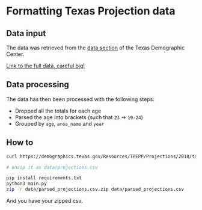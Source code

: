 # Formatting Texas Projection data

## Data input

The data was retrieved from the [data section](https://demographics.texas.gov/Data/TPEPP/Projections/) of the Texas Demographic Center.

[Link to the full data, careful big!](https://demographics.texas.gov/Resources/TPEPP/Projections/2018/table2/indage/2018allcntyindage.zip)

## Data processing

The data has then been processed with the following steps:

- Dropped all the totals for each age
- Parsed the age into brackets (such that `23` -> `19-24`)
- Grouped by `age`, `area_name` and `year`

## How to

```bash
curl https://demographics.texas.gov/Resources/TPEPP/Projections/2018/table2/indage/2018allcntyindage.zip -L -o data/projections.zip

# unzip it as data/projections.csv

pip install requirements.txt
python3 main.py
zip -r data/parsed_projections.csv.zip data/parsed_projections.csv
```

And you have your zipped csv.
